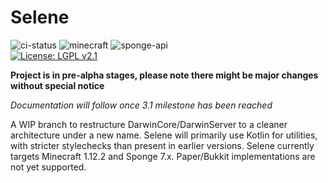 # Selene
![ci-status](https://api.travis-ci.com/GuusLieben/Selene.svg?branch=api-7.1-1.12.2) 
![minecraft](https://img.shields.io/badge/Minecraft-1.12.2-lightgrey)
![sponge-api](https://img.shields.io/badge/SpongeAPI-7.2-yellow)  
[![License: LGPL v2.1](https://img.shields.io/badge/License-LGPL%20v2.1-blue.svg)](https://www.gnu.org/licenses/lgpl-2.1)  

**Project is in pre-alpha stages, please note there might be major changes without special notice**

_Documentation will follow once 3.1 milestone has been reached_

A WIP branch to restructure DarwinCore/DarwinServer to a cleaner architecture under a new name.
Selene will primarily use Kotlin for utilities, with stricter stylechecks than present in earlier versions.
Selene currently targets Minecraft 1.12.2 and Sponge 7.x. Paper/Bukkit implementations are not yet supported.
